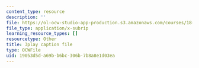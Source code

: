 ```yaml
---
content_type: resource
description: ''
file: https://ol-ocw-studio-app-production.s3.amazonaws.com/courses/18-086-mathematical-methods-for-engineers-ii-spring-2006/19053d5da69bb6bc306b7b8a8e1d03ea_c9XosfcouiM.srt
file_type: application/x-subrip
learning_resource_types: []
resourcetype: Other
title: 3play caption file
type: OCWFile
uid: 19053d5d-a69b-b6bc-306b-7b8a8e1d03ea
---
```

